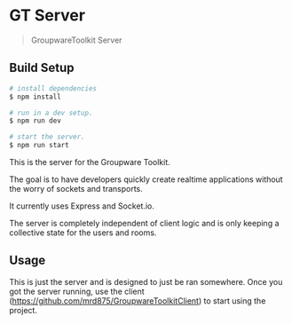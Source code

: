 # GT Server

> GroupwareToolkit Server

## Build Setup

```bash
# install dependencies
$ npm install

# run in a dev setup.
$ npm run dev

# start the server.
$ npm run start
```

This is the server for the Groupware Toolkit.

The goal is to have developers quickly create realtime applications without the worry of sockets and transports.

It currently uses Express and Socket.io.

The server is completely independent of client logic and is only keeping a collective state for the users and rooms.


## Usage

This is just the server and is designed to just be ran somewhere. Once you got the server running, use the client (https://github.com/mrd875/GroupwareToolkitClient) to start using the project.
